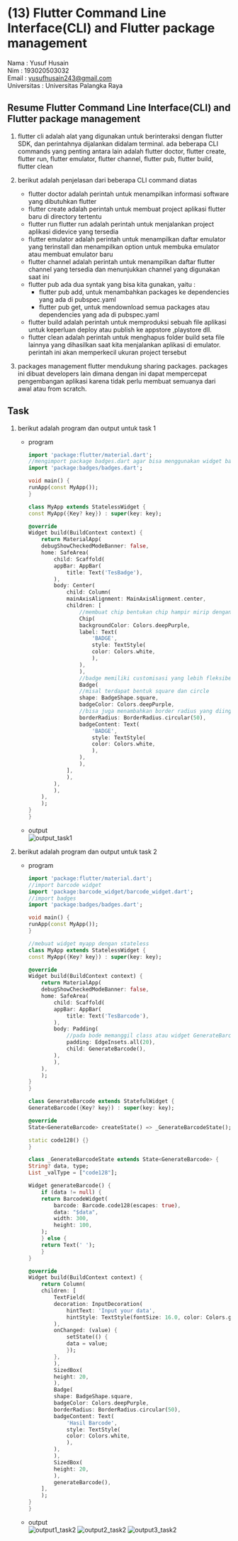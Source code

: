 # (13) Flutter Command Line Interface(CLI) and Flutter package management

Nama : Yusuf Husain <br>
Nim : 193020503032 <br>
Email : yusufhusain243@gmail.com <br>
Universitas : Universitas Palangka Raya

## Resume Flutter Command Line Interface(CLI) and Flutter package management

1. flutter cli adalah alat yang digunakan untuk berinteraksi dengan flutter SDK, dan perintahnya dijalankan didalam terminal. ada beberapa CLI commands yang penting antara lain adalah flutter doctor, flutter create, flutter run, flutter emulator, flutter channel, flutter pub, flutter build, flutter clean
2. berikut adalah penjelasan dari beberapa CLI command diatas

   - flutter doctor
     adalah perintah untuk menampilkan informasi software yang dibutuhkan flutter
   - flutter create
     adalah perintah untuk membuat project aplikasi flutter baru di directory tertentu
   - flutter run
     flutter run adalah perintah untuk menjalankan project aplikasi didevice yang tersedia
   - flutter emulator
     adalah perintah untuk menampilkan daftar emulator yang terinstall dan menampilkan option untuk membuka emulator atau membuat emulator baru
   - flutter channel
     adalah perintah untuk menampilkan daftar flutter channel yang tersedia dan menunjukkan channel yang digunakan saat ini
   - flutter pub
     ada dua syntak yang bisa kita gunakan, yaitu :
     - flutter pub add, untuk menambahkan packages ke dependencies yang ada di pubspec.yaml
     - flutter pub get, untuk mendownload semua packages atau dependencies yang ada di pubspec.yaml
   - flutter build
     adalah perintah untuk memproduksi sebuah file aplikasi untuk keperluan deploy atau publish ke appstore ,playstore dll.
   - flutter clean
     adalah perintah untuk menghapus folder build seta file lainnya yang dihasilkan saat kita menjalankan aplikasi di emulator. perintah ini akan memperkecil ukuran project tersebut

3. packages management
   flutter mendukung sharing packages. packages ini dibuat developers lain dimana dengan ini dapat mempercepat pengembangan aplikasi karena tidak perlu membuat semuanya dari awal atau from scratch.

## Task

1. berikut adalah program dan output untuk task 1

   - program

     ```dart
     import 'package:flutter/material.dart';
     //mengimport package badges.dart agar bisa menggunakan widget badge
     import 'package:badges/badges.dart';

     void main() {
     runApp(const MyApp());
     }

     class MyApp extends StatelessWidget {
     const MyApp({Key? key}) : super(key: key);

     @override
     Widget build(BuildContext context) {
         return MaterialApp(
         debugShowCheckedModeBanner: false,
         home: SafeArea(
             child: Scaffold(
             appBar: AppBar(
                 title: Text('TesBadge'),
             ),
             body: Center(
                 child: Column(
                 mainAxisAlignment: MainAxisAlignment.center,
                 children: [
                     //membuat chip bentukan chip hampir mirip dengan badge namun memiliki ukuran yang agak besar meskipun padding diset menjadi 0
                     Chip(
                     backgroundColor: Colors.deepPurple,
                     label: Text(
                         'BADGE',
                         style: TextStyle(
                         color: Colors.white,
                         ),
                     ),
                     ),
                     //badge memiliki customisasi yang lebih fleksibel
                     Badge(
                     //misal terdapat bentuk square dan circle
                     shape: BadgeShape.square,
                     badgeColor: Colors.deepPurple,
                     //bisa juga menambahkan border radius yang diinginkan
                     borderRadius: BorderRadius.circular(50),
                     badgeContent: Text(
                         'BADGE',
                         style: TextStyle(
                         color: Colors.white,
                         ),
                     ),
                     ),
                 ],
                 ),
             ),
             ),
         ),
         );
     }
     }

     ```

   - output<br>
      ![output_task1](https://user-images.githubusercontent.com/74952343/159168397-e71d95e4-c1c0-4a58-957b-d7c5c7366f92.jpeg)


2. berikut adalah program dan output untuk task 2

   - program

     ```dart
     import 'package:flutter/material.dart';
     //import barcode widget
     import 'package:barcode_widget/barcode_widget.dart';
     //import badges
     import 'package:badges/badges.dart';

     void main() {
     runApp(const MyApp());
     }

     //mebuat widget myapp dengan stateless
     class MyApp extends StatelessWidget {
     const MyApp({Key? key}) : super(key: key);

     @override
     Widget build(BuildContext context) {
         return MaterialApp(
         debugShowCheckedModeBanner: false,
         home: SafeArea(
             child: Scaffold(
             appBar: AppBar(
                 title: Text('TesBarcode'),
             ),
             body: Padding(
                 //pada bode memanggil class atau widget GenerateBarcode
                 padding: EdgeInsets.all(20),
                 child: GenerateBarcode(),
             ),
             ),
         ),
         );
     }
     }

     class GenerateBarcode extends StatefulWidget {
     GenerateBarcode({Key? key}) : super(key: key);

     @override
     State<GenerateBarcode> createState() => _GenerateBarcodeState();

     static code128() {}
     }

     class _GenerateBarcodeState extends State<GenerateBarcode> {
     String? data, type;
     List _valType = ["code128"];

     Widget generateBarcode() {
         if (data != null) {
         return BarcodeWidget(
             barcode: Barcode.code128(escapes: true),
             data: "$data",
             width: 300,
             height: 100,
         );
         } else {
         return Text(' ');
         }
     }

     @override
     Widget build(BuildContext context) {
         return Column(
         children: [
             TextField(
             decoration: InputDecoration(
                 hintText: 'Input your data',
                 hintStyle: TextStyle(fontSize: 16.0, color: Colors.grey),
             ),
             onChanged: (value) {
                 setState(() {
                 data = value;
                 });
             },
             ),
             SizedBox(
             height: 20,
             ),
             Badge(
             shape: BadgeShape.square,
             badgeColor: Colors.deepPurple,
             borderRadius: BorderRadius.circular(50),
             badgeContent: Text(
                 'Hasil Barcode',
                 style: TextStyle(
                 color: Colors.white,
                 ),
             ),
             ),
             SizedBox(
             height: 20,
             ),
             generateBarcode(),
         ],
         );
     }
     }

     ```

   - output<br>
      ![output1_task2](https://user-images.githubusercontent.com/74952343/159168406-ac37b287-09fd-4d42-a555-97d43c2c7ab1.jpeg)
      ![output2_task2](https://user-images.githubusercontent.com/74952343/159168412-c9f8aa89-ce4a-48fd-b2b3-4b21062910a8.jpeg)
      ![output3_task2](https://user-images.githubusercontent.com/74952343/159168417-9ae2dfcf-a35c-4b25-aa03-f59dbc7d61dd.jpeg)



